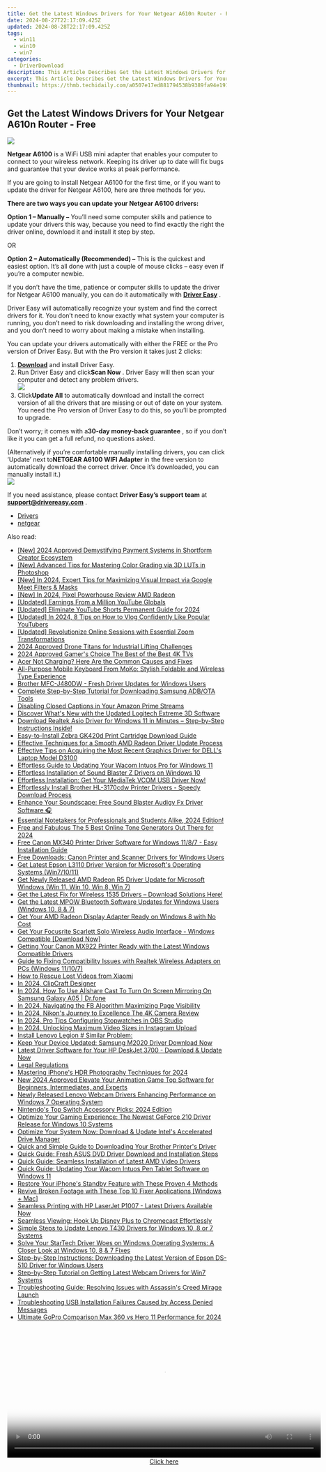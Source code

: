 ```yaml
---
title: Get the Latest Windows Drivers for Your Netgear A610n Router - Free
date: 2024-08-27T22:17:09.425Z
updated: 2024-08-28T22:17:09.425Z
tags:
  - win11
  - win10
  - win7
categories:
  - DriverDownload
description: This Article Describes Get the Latest Windows Drivers for Your Netgear A610n Router - Free
excerpt: This Article Describes Get the Latest Windows Drivers for Your Netgear A610n Router - Free
thumbnail: https://thmb.techidaily.com/a0507e17ed881794538b9389fa94e191219e441e589bdee2dcef8997d622851b.png
---
```


## Get the Latest Windows Drivers for Your Netgear A610n Router - Free

![](https://images.drivereasy.com/wp-content/uploads/2019/09/NETGEAR-A6100.png)

**Netgear A6100** is a WiFi USB mini adapter that enables your computer to connect to your wireless network. Keeping its driver up to date will fix bugs and guarantee that your device works at peak performance.

 If you are going to install Netgear A6100 for the first time, or if you want to update the driver for Netgear A6100, here are three methods for you.

**There are two ways you can update your Netgear A6100 drivers:**

**Option 1 – Manually –** You’ll need some computer skills and patience to update your drivers this way, because you need to find exactly the right the driver online, download it and install it step by step.

OR

**Option 2 – Automatically (Recommended) –** This is the quickest and easiest option. It’s all done with just a couple of mouse clicks – easy even if you’re a computer newbie.

 If you don’t have the time, patience or computer skills to update the driver for Netgear A6100 manually, you can do it automatically with **[Driver Easy](https://tools.techidaily.com/drivereasy/download/)**  .

 Driver Easy will automatically recognize your system and find the correct drivers for it. You don’t need to know exactly what system your computer is running, you don’t need to risk downloading and installing the wrong driver, and you don’t need to worry about making a mistake when installing.

 You can update your drivers automatically with either the FREE or the Pro version of Driver Easy. But with the Pro version it takes just 2 clicks:

1. **[Download](https://tools.techidaily.com/drivereasy/download/)**  and install Driver Easy.
2. Run Driver Easy and click**Scan Now** . Driver Easy will then scan your computer and detect any problem drivers.  
![](https://images.drivereasy.com/wp-content/uploads/2018/07/9-3.png)
3. Click**Update All** to automatically download and install the correct version of all the drivers that are missing or out of date on your system. You need the Pro version of Driver Easy to do this, so you’ll be prompted to upgrade.  

 Don’t worry; it comes with a**30-day money-back guarantee** , so if you don’t like it you can get a full refund, no questions asked.  

 (Alternatively if you’re comfortable manually installing drivers, you can click ‘Update’ next to**NETGEAR A6100 WIFI Adapter** in the free version to automatically download the correct driver. Once it’s downloaded, you can manually install it.)  
![](https://images.drivereasy.com/wp-content/uploads/2018/07/10-1.png)

 If you need assistance, please contact **Driver Easy’s support team** at [**support@drivereasy.com**](https://tools.techidaily.com/drivereasy/download/) .

* [Drivers](https://tools.techidaily.com/drivereasy/download/)
* [netgear](https://tools.techidaily.com/drivereasy/download/)

<ins class="adsbygoogle"
     style="display:block"
     data-ad-format="autorelaxed"
     data-ad-client="ca-pub-7571918770474297"
     data-ad-slot="1223367746"></ins>



<ins class="adsbygoogle"
     style="display:block"
     data-ad-client="ca-pub-7571918770474297"
     data-ad-slot="8358498916"
     data-ad-format="auto"
     data-full-width-responsive="true"></ins>

<span class="atpl-alsoreadstyle">Also read:</span>
<div><ul>
<li><a href="https://facebook-video-footage.techidaily.com/new-2024-approved-demystifying-payment-systems-in-shortform-creator-ecosystem/"><u>[New] 2024 Approved  Demystifying Payment Systems in Shortform Creator Ecosystem</u></a></li>
<li><a href="https://extra-hints.techidaily.com/new-advanced-tips-for-mastering-color-grading-via-3d-luts-in-photoshop/"><u>[New] Advanced Tips for Mastering Color Grading via 3D LUTs in Photoshop</u></a></li>
<li><a href="https://on-screen-recording.techidaily.com/new-in-2024-expert-tips-for-maximizing-visual-impact-via-google-meet-filters-and-masks/"><u>[New] In 2024, Expert Tips for Maximizing Visual Impact via Google Meet Filters & Masks</u></a></li>
<li><a href="https://on-screen-recording.techidaily.com/new-in-2024-pixel-powerhouse-review-amd-radeon/"><u>[New] In 2024, Pixel Powerhouse Review  AMD Radeon</u></a></li>
<li><a href="https://youtube-videos.techidaily.com/updated-earnings-from-a-million-youtube-globals/"><u>[Updated] Earnings From a Million YouTube Globals</u></a></li>
<li><a href="https://facebook-record-videos.techidaily.com/updated-eliminate-youtube-shorts-permanent-guide-for-2024/"><u>[Updated] Eliminate YouTube Shorts  Permanent Guide for 2024</u></a></li>
<li><a href="https://facebook-video-share.techidaily.com/updated-in-2024-8-tips-on-how-to-vlog-confidently-like-popular-youtubers/"><u>[Updated] In 2024, 8 Tips on How to Vlog Confidently Like Popular YouTubers</u></a></li>
<li><a href="https://extra-guidance.techidaily.com/updated-revolutionize-online-sessions-with-essential-zoom-transformations/"><u>[Updated] Revolutionize Online Sessions with Essential Zoom Transformations</u></a></li>
<li><a href="https://vp-tips.techidaily.com/2024-approved-drone-titans-for-industrial-lifting-challenges/"><u>2024 Approved  Drone Titans for Industrial Lifting Challenges</u></a></li>
<li><a href="https://some-knowledge.techidaily.com/2024-approved-gamers-choice-the-best-of-the-best-4k-tvs/"><u>2024 Approved  Gamer's Choice  The Best of the Best 4K TVs</u></a></li>
<li><a href="https://common-error.techidaily.com/acer-not-charging-here-are-the-common-causes-and-fixes/"><u>Acer Not Charging? Here Are the Common Causes and Fixes</u></a></li>
<li><a href="https://buynow-info.techidaily.com/all-purpose-mobile-keyboard-from-moko-stylish-foldable-and-wireless-type-experience/"><u>All-Purpose Mobile Keyboard From MoKo: Stylish Foldable and Wireless Type Experience</u></a></li>
<li><a href="https://driver-download.techidaily.com/brother-mfc-j480dw-fresh-driver-updates-for-windows-users/"><u>Brother MFC-J480DW - Fresh Driver Updates for Windows Users</u></a></li>
<li><a href="https://driver-download.techidaily.com/complete-step-by-step-tutorial-for-downloading-samsung-adbota-tools/"><u>Complete Step-by-Step Tutorial for Downloading Samsung ADB/OTA Tools</u></a></li>
<li><a href="https://tech-recovery.techidaily.com/disabling-closed-captions-in-your-amazon-prime-streams/"><u>Disabling Closed Captions in Your Amazon Prime Streams</u></a></li>
<li><a href="https://driver-download.techidaily.com/discover-whats-new-with-the-updated-logitech-extreme-3d-software/"><u>Discover What's New with the Updated Logitech Extreme 3D Software</u></a></li>
<li><a href="https://driver-download.techidaily.com/download-realtek-asio-driver-for-windows-11-in-minutes-step-by-step-instructions-inside/"><u>Download Realtek Asio Driver for Windows 11 in Minutes – Step-by-Step Instructions Inside!</u></a></li>
<li><a href="https://driver-download.techidaily.com/easy-to-install-zebra-gk420d-print-cartridge-download-guide/"><u>Easy-to-Install Zebra GK420d Print Cartridge Download Guide</u></a></li>
<li><a href="https://driver-download.techidaily.com/effective-techniques-for-a-smooth-amd-radeon-driver-update-process/"><u>Effective Techniques for a Smooth AMD Radeon Driver Update Process</u></a></li>
<li><a href="https://driver-download.techidaily.com/effective-tips-on-acquiring-the-most-recent-graphics-driver-for-dells-laptop-model-d3100/"><u>Effective Tips on Acquiring the Most Recent Graphics Driver for DELL's Laptop Model D3100</u></a></li>
<li><a href="https://driver-download.techidaily.com/effortless-guide-to-updating-your-wacom-intuos-pro-for-windows-11/"><u>Effortless Guide to Updating Your Wacom Intuos Pro for Windows 11</u></a></li>
<li><a href="https://driver-download.techidaily.com/effortless-installation-of-sound-blaster-z-drivers-on-windows-10/"><u>Effortless Installation of Sound Blaster Z Drivers on Windows 10</u></a></li>
<li><a href="https://driver-download.techidaily.com/effortless-installation-get-your-mediatek-vcom-usb-driver-now/"><u>Effortless Installation: Get Your MediaTek VCOM USB Driver Now!</u></a></li>
<li><a href="https://driver-download.techidaily.com/effortlessly-install-brother-hl-3170cdw-printer-drivers-speedy-download-process/"><u>Effortlessly Install Brother HL-3170cdw Printer Drivers - Speedy Download Process</u></a></li>
<li><a href="https://driver-download.techidaily.com/enhance-your-soundscape-free-sound-blaster-audigy-fx-driver-software/"><u>Enhance Your Soundscape: Free Sound Blaster Audigy Fx Driver Software 🎧</u></a></li>
<li><a href="https://techtrends.techidaily.com/1722879261941-essential-notetakers-for-professionals-and-students-alike-2024-edition/"><u>Essential Notetakers for Professionals and Students Alike, 2024 Edition!</u></a></li>
<li><a href="https://ai-driven-video-production.techidaily.com/free-and-fabulous-the-5-best-online-tone-generators-out-there-for-2024/"><u>Free and Fabulous The 5 Best Online Tone Generators Out There for 2024</u></a></li>
<li><a href="https://driver-download.techidaily.com/free-canon-mx340-printer-driver-software-for-windows-1187-easy-installation-guide/"><u>Free Canon MX340 Printer Driver Software for Windows 11/8/7 - Easy Installation Guide</u></a></li>
<li><a href="https://driver-download.techidaily.com/free-downloads-canon-printer-and-scanner-drivers-for-windows-users/"><u>Free Downloads: Canon Printer and Scanner Drivers for Windows Users</u></a></li>
<li><a href="https://driver-download.techidaily.com/get-latest-epson-l3110-driver-version-for-microsofts-operating-systems-win71011/"><u>Get Latest Epson L3110 Driver Version for Microsoft's Operating Systems (Win7/10/11)</u></a></li>
<li><a href="https://driver-download.techidaily.com/get-newly-released-amd-radeon-r5-driver-update-for-microsoft-windows-win-11-win-10-win-8-win-7/"><u>Get Newly Released AMD Radeon R5 Driver Update for Microsoft Windows (Win 11, Win 10, Win 8, Win 7)</u></a></li>
<li><a href="https://driver-download.techidaily.com/get-the-latest-fix-for-wireless-1535-drivers-download-solutions-here/"><u>Get the Latest Fix for Wireless 1535 Drivers – Download Solutions Here!</u></a></li>
<li><a href="https://driver-download.techidaily.com/get-the-latest-mpow-bluetooth-software-updates-for-windows-users-windows-10-8-and-7/"><u>Get the Latest MPOW Bluetooth Software Updates for Windows Users (Windows 10, 8 & 7)</u></a></li>
<li><a href="https://driver-download.techidaily.com/1722960814931-get-your-amd-radeon-display-adapter-ready-on-windows-8-with-no-cost/"><u>Get Your AMD Radeon Display Adapter Ready on Windows 8 with No Cost</u></a></li>
<li><a href="https://driver-download.techidaily.com/get-your-focusrite-scarlett-solo-wireless-audio-interface-windows-compatible-download-now/"><u>Get Your Focusrite Scarlett Solo Wireless Audio Interface - Windows Compatible [Download Now]</u></a></li>
<li><a href="https://driver-download.techidaily.com/getting-your-canon-mx922-printer-ready-with-the-latest-windows-compatible-drivers/"><u>Getting Your Canon MX922 Printer Ready with the Latest Windows Compatible Drivers</u></a></li>
<li><a href="https://driver-download.techidaily.com/guide-to-fixing-compatibility-issues-with-realtek-wireless-adapters-on-pcs-windows-11107/"><u>Guide to Fixing Compatibility Issues with Realtek Wireless Adapters on PCs (Windows 11/10/7)</u></a></li>
<li><a href="https://blog-min.techidaily.com/how-to-rescue-lost-videos-from-xiaomi-by-fonelab-android-recover-video/"><u>How to Rescue Lost Videos from Xiaomi</u></a></li>
<li><a href="https://youtube-lab.techidaily.com/24-clipcraft-designer/"><u>In 2024, ClipCraft Designer</u></a></li>
<li><a href="https://screen-mirror.techidaily.com/in-2024-how-to-use-allshare-cast-to-turn-on-screen-mirroring-on-samsung-galaxy-a05-drfone-by-drfone-android/"><u>In 2024, How To Use Allshare Cast To Turn On Screen Mirroring On Samsung Galaxy A05 | Dr.fone</u></a></li>
<li><a href="https://facebook-video-recording.techidaily.com/in-2024-navigating-the-fb-algorithm-maximizing-page-visibility/"><u>In 2024, Navigating the FB Algorithm  Maximizing Page Visibility</u></a></li>
<li><a href="https://extra-skills.techidaily.com/in-2024-nikons-journey-to-excellence-the-4k-camera-review/"><u>In 2024, Nikon's Journey to Excellence  The 4K Camera Review</u></a></li>
<li><a href="https://screen-activity-recording.techidaily.com/in-2024-pro-tips-configuring-stopwatches-in-obs-studio/"><u>In 2024, Pro Tips  Configuring Stopwatches in OBS Studio</u></a></li>
<li><a href="https://instagram-video-recordings.techidaily.com/in-2024-unlocking-maximum-video-sizes-in-instagram-upload/"><u>In 2024, Unlocking Maximum Video Sizes in Instagram Upload</u></a></li>
<li><a href="https://driver-download.techidaily.com/1722968482633-install-lenovo-legion-similar-problem/"><u>Install Lenovo Legion # Similar Problem:</u></a></li>
<li><a href="https://driver-download.techidaily.com/keep-your-device-updated-samsung-m2020-driver-download-now/"><u>Keep Your Device Updated: Samsung M2020 Driver Download Now</u></a></li>
<li><a href="https://driver-download.techidaily.com/latest-driver-software-for-your-hp-deskjet-3700-download-and-update-now/"><u>Latest Driver Software for Your HP DeskJet 3700 - Download & Update Now</u></a></li>
<li><a href="https://driver-download.techidaily.com/legal-regulations/"><u>Legal Regulations</u></a></li>
<li><a href="https://extra-support.techidaily.com/mastering-iphones-hdr-photography-techniques-for-2024/"><u>Mastering iPhone's HDR Photography Techniques for 2024</u></a></li>
<li><a href="https://smart-video-editing.techidaily.com/new-2024-approved-elevate-your-animation-game-top-software-for-beginners-intermediates-and-experts/"><u>New 2024 Approved Elevate Your Animation Game Top Software for Beginners, Intermediates, and Experts</u></a></li>
<li><a href="https://driver-download.techidaily.com/newly-released-lenovo-webcam-drivers-enhancing-performance-on-windows-7-operating-system/"><u>Newly Released Lenovo Webcam Drivers Enhancing Performance on Windows 7 Operating System</u></a></li>
<li><a href="https://games-able.techidaily.com/nintendos-top-switch-accessory-picks-2024-edition/"><u>Nintendo's Top Switch Accessory Picks: 2024 Edition</u></a></li>
<li><a href="https://hardware-help.techidaily.com/optimize-your-gaming-experience-the-newest-geforce-210-driver-release-for-windows-10-systems/"><u>Optimize Your Gaming Experience: The Newest GeForce 210 Driver Release for Windows 10 Systems</u></a></li>
<li><a href="https://driver-download.techidaily.com/optimize-your-system-now-download-and-update-intels-accelerated-drive-manager/"><u>Optimize Your System Now: Download & Update Intel's Accelerated Drive Manager</u></a></li>
<li><a href="https://driver-download.techidaily.com/quick-and-simple-guide-to-downloading-your-brother-printers-driver/"><u>Quick and Simple Guide to Downloading Your Brother Printer's Driver</u></a></li>
<li><a href="https://driver-download.techidaily.com/quick-guide-fresh-asus-dvd-driver-download-and-installation-steps/"><u>Quick Guide: Fresh ASUS DVD Driver Download and Installation Steps</u></a></li>
<li><a href="https://driver-download.techidaily.com/quick-guide-seamless-installation-of-latest-amd-video-drivers/"><u>Quick Guide: Seamless Installation of Latest AMD Video Drivers</u></a></li>
<li><a href="https://driver-download.techidaily.com/quick-guide-updating-your-wacom-intuos-pen-tablet-software-on-windows-11/"><u>Quick Guide: Updating Your Wacom Intuos Pen Tablet Software on Windows 11</u></a></li>
<li><a href="https://fox-that.techidaily.com/restore-your-iphones-standby-feature-with-these-proven-4-methods/"><u>Restore Your iPhone's Standby Feature with These Proven 4 Methods</u></a></li>
<li><a href="https://data-wizards.techidaily.com/revive-broken-footage-with-these-top-10-fixer-applications-windows-plus-mac/"><u>Revive Broken Footage with These Top 10 Fixer Applications [Windows + Mac]</u></a></li>
<li><a href="https://driver-download.techidaily.com/seamless-printing-with-hp-laserjet-p1007-latest-drivers-available-now/"><u>Seamless Printing with HP LaserJet P1007 - Latest Drivers Available Now</u></a></li>
<li><a href="https://techtrends.techidaily.com/seamless-viewing-hook-up-disney-plus-to-chromecast-effortlessly/"><u>Seamless Viewing: Hook Up Disney Plus to Chromecast Effortlessly</u></a></li>
<li><a href="https://driver-download.techidaily.com/simple-steps-to-update-lenovo-t430-drivers-for-windows-10-8-or-7-systems/"><u>Simple Steps to Update Lenovo T430 Drivers for Windows 10, 8 or 7 Systems</u></a></li>
<li><a href="https://driver-download.techidaily.com/solve-your-startech-driver-woes-on-windows-operating-systems-a-closer-look-at-windows-10-8-and-7-fixes/"><u>Solve Your StarTech Driver Woes on Windows Operating Systems: A Closer Look at Windows 10, 8 & 7 Fixes</u></a></li>
<li><a href="https://driver-download.techidaily.com/step-by-step-instructions-downloading-the-latest-version-of-epson-ds-510-driver-for-windows-users/"><u>Step-by-Step Instructions: Downloading the Latest Version of Epson DS- 510 Driver for Windows Users</u></a></li>
<li><a href="https://driver-download.techidaily.com/step-by-step-tutorial-on-getting-latest-webcam-drivers-for-win7-systems/"><u>Step-by-Step Tutorial on Getting Latest Webcam Drivers for Win7 Systems</u></a></li>
<li><a href="https://win-solutions.techidaily.com/troubleshooting-guide-resolving-issues-with-assassins-creed-mirage-launch/"><u>Troubleshooting Guide: Resolving Issues with Assassin's Creed Mirage Launch</u></a></li>
<li><a href="https://driver-error.techidaily.com/troubleshooting-usb-installation-failures-caused-by-access-denied-messages/"><u>Troubleshooting USB Installation Failures Caused by Access Denied Messages</u></a></li>
<li><a href="https://some-skills.techidaily.com/ultimate-gopro-comparison-max-360-vs-hero-11-performance-for-2024/"><u>Ultimate GoPro Comparison  Max 360 vs Hero 11 Performance for 2024</u></a></li>
</ul></div>

<!-- affiliate ads begin -->
<span id="1993652">
					<video width="720" height="300" style="cursor:pointer"
           poster="//a.impactradius-go.com/display-clicktoplayimage/1993652.jpeg"
           onclick="if(!this.playClicked){this.play();this.setAttribute('controls',true);this.playClicked=true;}">
	   <source src="//a.impactradius-go.com/display-ad/22993-1993652">
	   <img src="//a.impactradius-go.com/display-clicktoplayimage/1993652.jpeg" style="border: none; height: 100%; width: 100%; object-fit: contain">
	</video>
	<div style="width:720px;text-align:center"><a href="javascript:window.open(decodeURIComponent('https%3A%2F%2Fhomestyler.sjv.io%2Fc%2F5597632%2F1993652%2F22993'), '_blank');void(0);">Click here</a></div>
</span>
<img height="0" width="0" src="https://imp.pxf.io/i/5597632/1993652/22993" style="position:absolute;visibility:hidden;" border="0" />
<!-- affiliate ads end -->